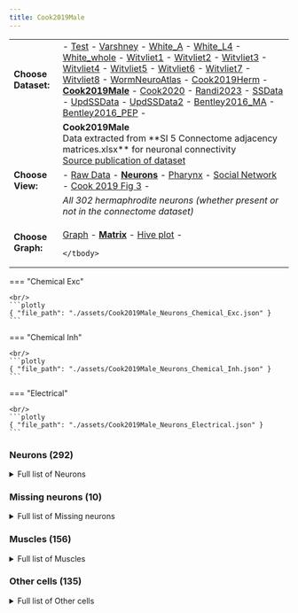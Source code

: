 ```yaml
---
title: Cook2019Male
---
```



<table>
    <tbody>
        <tr>
            <td><b>Choose Dataset: </b></td>
            <td>- <a href="../Neurons_Test_data">Test</a> - <a href="../Neurons_Varshney_data">Varshney</a> - <a href="../Neurons_White_A_data">White_A</a> - <a href="../Neurons_White_L4_data">White_L4</a> - <a href="../Neurons_White_whole_data">White_whole</a> - <a href="../Neurons_Witvliet1_data">Witvliet1</a> - <a href="../Neurons_Witvliet2_data">Witvliet2</a> - <a href="../Neurons_Witvliet3_data">Witvliet3</a> - <a href="../Neurons_Witvliet4_data">Witvliet4</a> - <a href="../Neurons_Witvliet5_data">Witvliet5</a> - <a href="../Neurons_Witvliet6_data">Witvliet6</a> - <a href="../Neurons_Witvliet7_data">Witvliet7</a> - <a href="../Neurons_Witvliet8_data">Witvliet8</a> - <a href="../Neurons_WormNeuroAtlas_data">WormNeuroAtlas</a> - <a href="../Neurons_Cook2019Herm_data">Cook2019Herm</a> - <b><a href="../Neurons_Cook2019Male_data">Cook2019Male</a></b> - <a href="../Neurons_Cook2020_data">Cook2020</a> - <a href="../Neurons_Randi2023_data">Randi2023</a> - <a href="../Neurons_SSData_data">SSData</a> - <a href="../Neurons_UpdSSData_data">UpdSSData</a> - <a href="../Neurons_UpdSSData2_data">UpdSSData2</a> - <a href="../Neurons_Bentley2016_MA_data">Bentley2016_MA</a> - <a href="../Neurons_Bentley2016_PEP_data">Bentley2016_PEP</a> - </td>
        </tr>
        <tr>
            <td ></td>
            <td ><b>Cook2019Male</b><br/>Data extracted from **SI 5 Connectome adjacency matrices.xlsx** for neuronal connectivity<br/><a href="../Cook_2019">Source publication of dataset</a></td>
        </tr>
        <tr>
            <td><b>Choose View: </b></td>
            <td> - <a href="../Cook2019Male_data">Raw Data</a> - <b><a href="../Neurons_Cook2019Male_data">Neurons</a></b> - <a href="../Pharynx_Cook2019Male_data">Pharynx</a> - <a href="../Social_Cook2019Male_data">Social Network</a> - <a href="../Full1_Cook2019Male_data">Cook 2019 Fig 3</a> - </td>
        </tr>
        <tr>
            <td ></td>
            <td ><i>All 302 hermaphrodite neurons (whether present or not in the connectome dataset)</i></td>
        </tr>
        <tr>
            <td><b>Choose Graph:</b></td>
            <td>

<a href="../Neurons_Cook2019Male_data_graph">Graph</a> - <b><a href="../Neurons_Cook2019Male_data">Matrix</a></b> - <a href="../Neurons_Cook2019Male_data_hiveplot">Hive plot</a> - 


    </tbody>
</table>=== "Chemical Exc"

    <br/>
    ```plotly
    { "file_path": "./assets/Cook2019Male_Neurons_Chemical_Exc.json" }
    ```

=== "Chemical Inh"

    <br/>
    ```plotly
    { "file_path": "./assets/Cook2019Male_Neurons_Chemical_Inh.json" }
    ```

=== "Electrical"

    <br/>
    ```plotly
    { "file_path": "./assets/Cook2019Male_Neurons_Electrical.json" }
    ```


### Neurons (292)
<details><summary>Full list of Neurons</summary>
<a href="../Cells/index.html#ADAL" title="Layer 3 interneuron">ADAL</a> | <a href="../Cells/index.html#ADEL" title="Sensory neuron (mechanosensory)">ADEL</a> | <a href="../Cells/index.html#ADER" title="Sensory neuron (mechanosensory)">ADER</a> | <a href="../Cells/index.html#ADFL" title="Sensory neuron (amphid)">ADFL</a> | <a href="../Cells/index.html#ADFR" title="Sensory neuron (amphid)">ADFR</a> | <a href="../Cells/index.html#ADLL" title="Sensory neuron (amphid, nociceptive)">ADLL</a> | <a href="../Cells/index.html#ADLR" title="Sensory neuron (amphid, nociceptive)">ADLR</a> | <a href="../Cells/index.html#AFDL" title="Sensory neuron (amphid)">AFDL</a> | <a href="../Cells/index.html#AFDR" title="Sensory neuron (amphid)">AFDR</a> | <a href="../Cells/index.html#AIAL" title="Layer 3 interneuron">AIAL</a> | <a href="../Cells/index.html#AIAR" title="Layer 3 interneuron">AIAR</a> | <a href="../Cells/index.html#AIBL" title="Layer 2 interneuron">AIBL</a> | <a href="../Cells/index.html#AIBR" title="Layer 2 interneuron">AIBR</a> | <a href="../Cells/index.html#AIML" title="Category 4 interneuron">AIML</a> | <a href="../Cells/index.html#AIMR" title="Category 4 interneuron">AIMR</a> | <a href="../Cells/index.html#AINL" title="Category 4 interneuron">AINL</a> | <a href="../Cells/index.html#AINR" title="Category 4 interneuron">AINR</a> | <a href="../Cells/index.html#AIYL" title="Layer 3 interneuron">AIYL</a> | <a href="../Cells/index.html#AIYR" title="Layer 3 interneuron">AIYR</a> | <a href="../Cells/index.html#AIZL" title="Layer 3 interneuron">AIZL</a> | <a href="../Cells/index.html#AIZR" title="Layer 3 interneuron">AIZR</a> | <a href="../Cells/index.html#ALA" title="Layer 3 interneuron">ALA</a> | <a href="../Cells/index.html#ALML" title="Sensory neuron (mechanosensory)">ALML</a> | <a href="../Cells/index.html#ALMR" title="Sensory neuron (mechanosensory)">ALMR</a> | <a href="../Cells/index.html#ALNL" title="Sensory neuron (touch)">ALNL</a> | <a href="../Cells/index.html#ALNR" title="Sensory neuron (touch)">ALNR</a> | <a href="../Cells/index.html#AQR" title="Sensory neuron (touch)">AQR</a> | <a href="../Cells/index.html#AS1" title="Ventral cord motor neuron">AS1</a> | <a href="../Cells/index.html#AS10" title="Ventral cord motor neuron">AS10</a> | <a href="../Cells/index.html#AS11" title="Ventral cord motor neuron">AS11</a> | <a href="../Cells/index.html#AS2" title="Ventral cord motor neuron">AS2</a> | <a href="../Cells/index.html#AS3" title="Ventral cord motor neuron">AS3</a> | <a href="../Cells/index.html#AS4" title="Ventral cord motor neuron">AS4</a> | <a href="../Cells/index.html#AS5" title="Ventral cord motor neuron">AS5</a> | <a href="../Cells/index.html#AS6" title="Ventral cord motor neuron">AS6</a> | <a href="../Cells/index.html#AS7" title="Ventral cord motor neuron">AS7</a> | <a href="../Cells/index.html#AS8" title="Ventral cord motor neuron">AS8</a> | <a href="../Cells/index.html#AS9" title="Ventral cord motor neuron">AS9</a> | <a href="../Cells/index.html#ASEL" title="Sensory neuron (amphid)">ASEL</a> | <a href="../Cells/index.html#ASER" title="Sensory neuron (amphid)">ASER</a> | <a href="../Cells/index.html#ASGL" title="Sensory neuron (amphid)">ASGL</a> | <a href="../Cells/index.html#ASGR" title="Sensory neuron (amphid)">ASGR</a> | <a href="../Cells/index.html#ASHL" title="Sensory neuron (amphid, nociceptive)">ASHL</a> | <a href="../Cells/index.html#ASHR" title="Sensory neuron (amphid, nociceptive)">ASHR</a> | <a href="../Cells/index.html#ASIL" title="Sensory neuron (amphid)">ASIL</a> | <a href="../Cells/index.html#ASIR" title="Sensory neuron (amphid)">ASIR</a> | <a href="../Cells/index.html#ASJL" title="Sensory neuron (amphid)">ASJL</a> | <a href="../Cells/index.html#ASJR" title="Sensory neuron (amphid)">ASJR</a> | <a href="../Cells/index.html#ASKL" title="Sensory neuron (amphid)">ASKL</a> | <a href="../Cells/index.html#ASKR" title="Sensory neuron (amphid)">ASKR</a> | <a href="../Cells/index.html#AUAL" title="Layer 3 interneuron">AUAL</a> | <a href="../Cells/index.html#AUAR" title="Layer 3 interneuron">AUAR</a> | <a href="../Cells/index.html#AVAL" title="Layer 1 interneuron">AVAL</a> | <a href="../Cells/index.html#AVAR" title="Layer 1 interneuron">AVAR</a> | <a href="../Cells/index.html#AVBL" title="Layer 1 interneuron">AVBL</a> | <a href="../Cells/index.html#AVBR" title="Layer 1 interneuron">AVBR</a> | <a href="../Cells/index.html#AVDL" title="Layer 2 interneuron">AVDL</a> | <a href="../Cells/index.html#AVDR" title="Layer 2 interneuron">AVDR</a> | <a href="../Cells/index.html#AVEL" title="Layer 1 interneuron">AVEL</a> | <a href="../Cells/index.html#AVER" title="Layer 1 interneuron">AVER</a> | <a href="../Cells/index.html#AVFL" title="Layer 3 interneuron">AVFL</a> | <a href="../Cells/index.html#AVFR" title="Layer 3 interneuron">AVFR</a> | <a href="../Cells/index.html#AVG" title="Layer 3 interneuron">AVG</a> | <a href="../Cells/index.html#AVHL" title="Layer 3 interneuron">AVHL</a> | <a href="../Cells/index.html#AVHR" title="Layer 3 interneuron">AVHR</a> | <a href="../Cells/index.html#AVJL" title="Layer 2 interneuron">AVJL</a> | <a href="../Cells/index.html#AVJR" title="Layer 2 interneuron">AVJR</a> | <a href="../Cells/index.html#AVKL" title="Layer 2 interneuron">AVKL</a> | <a href="../Cells/index.html#AVKR" title="Layer 2 interneuron">AVKR</a> | <a href="../Cells/index.html#AVL" title="Layer 2 interneuron">AVL</a> | <a href="../Cells/index.html#AVM" title="Sensory neuron (mechanosensory)">AVM</a> | <a href="../Cells/index.html#AWAL" title="Sensory neuron (amphid)">AWAL</a> | <a href="../Cells/index.html#AWAR" title="Sensory neuron (amphid)">AWAR</a> | <a href="../Cells/index.html#AWBL" title="Sensory neuron (amphid)">AWBL</a> | <a href="../Cells/index.html#AWBR" title="Sensory neuron (amphid)">AWBR</a> | <a href="../Cells/index.html#AWCL" title="Sensory neuron (amphid)">AWCL</a> | <a href="../Cells/index.html#AWCR" title="Sensory neuron (amphid)">AWCR</a> | <a href="../Cells/index.html#BAGL" title="Sensory neuron (O2, CO2, social signals, touch)">BAGL</a> | <a href="../Cells/index.html#BDUL" title="Layer 3 interneuron">BDUL</a> | <a href="../Cells/index.html#BDUR" title="Layer 3 interneuron">BDUR</a> | <a href="../Cells/index.html#CANL" title="Canal neuron">CANL</a> | <a href="../Cells/index.html#CANR" title="Canal neuron">CANR</a> | <a href="../Cells/index.html#CEPDL" title="Sensory neuron (cephalic)">CEPDL</a> | <a href="../Cells/index.html#CEPDR" title="Sensory neuron (cephalic)">CEPDR</a> | <a href="../Cells/index.html#CEPVL" title="Sensory neuron (cephalic)">CEPVL</a> | <a href="../Cells/index.html#CEPVR" title="Sensory neuron (cephalic)">CEPVR</a> | <a href="../Cells/index.html#DA1" title="Ventral cord motor neuron">DA1</a> | <a href="../Cells/index.html#DA2" title="Ventral cord motor neuron">DA2</a> | <a href="../Cells/index.html#DA3" title="Ventral cord motor neuron">DA3</a> | <a href="../Cells/index.html#DA4" title="Ventral cord motor neuron">DA4</a> | <a href="../Cells/index.html#DA5" title="Ventral cord motor neuron">DA5</a> | <a href="../Cells/index.html#DA6" title="Ventral cord motor neuron">DA6</a> | <a href="../Cells/index.html#DA7" title="Ventral cord motor neuron">DA7</a> | <a href="../Cells/index.html#DA8" title="Ventral cord motor neuron">DA8</a> | <a href="../Cells/index.html#DA9" title="Ventral cord motor neuron">DA9</a> | <a href="../Cells/index.html#DB1" title="Ventral cord motor neuron">DB1</a> | <a href="../Cells/index.html#DB2" title="Ventral cord motor neuron">DB2</a> | <a href="../Cells/index.html#DB3" title="Ventral cord motor neuron">DB3</a> | <a href="../Cells/index.html#DB4" title="Ventral cord motor neuron">DB4</a> | <a href="../Cells/index.html#DB5" title="Ventral cord motor neuron">DB5</a> | <a href="../Cells/index.html#DB6" title="Ventral cord motor neuron">DB6</a> | <a href="../Cells/index.html#DB7" title="Ventral cord motor neuron">DB7</a> | <a href="../Cells/index.html#DD1" title="Ventral cord motor neuron">DD1</a> | <a href="../Cells/index.html#DD2" title="Ventral cord motor neuron">DD2</a> | <a href="../Cells/index.html#DD3" title="Ventral cord motor neuron">DD3</a> | <a href="../Cells/index.html#DD4" title="Ventral cord motor neuron">DD4</a> | <a href="../Cells/index.html#DD5" title="Ventral cord motor neuron">DD5</a> | <a href="../Cells/index.html#DD6" title="Ventral cord motor neuron">DD6</a> | <a href="../Cells/index.html#DVA" title="Sensory neuron (mechanosensory)">DVA</a> | <a href="../Cells/index.html#DVB" title="Layer 3 interneuron">DVB</a> | <a href="../Cells/index.html#DVC" title="Layer 2 interneuron">DVC</a> | <a href="../Cells/index.html#FLPL" title="Sensory neuron (mechanosensory)">FLPL</a> | <a href="../Cells/index.html#FLPR" title="Sensory neuron (mechanosensory)">FLPR</a> | <a href="../Cells/index.html#I1L" title="Pharyngeal interneuron">I1L</a> | <a href="../Cells/index.html#I1R" title="Pharyngeal interneuron">I1R</a> | <a href="../Cells/index.html#I2L" title="Pharyngeal interneuron">I2L</a> | <a href="../Cells/index.html#I2R" title="Pharyngeal interneuron">I2R</a> | <a href="../Cells/index.html#I3" title="Pharyngeal interneuron">I3</a> | <a href="../Cells/index.html#I4" title="Pharyngeal interneuron">I4</a> | <a href="../Cells/index.html#I5" title="Pharyngeal interneuron">I5</a> | <a href="../Cells/index.html#I6" title="Pharyngeal interneuron">I6</a> | <a href="../Cells/index.html#IL1DL" title="Sensory neuron (cephalic)">IL1DL</a> | <a href="../Cells/index.html#IL1DR" title="Sensory neuron (cephalic)">IL1DR</a> | <a href="../Cells/index.html#IL1L" title="Sensory neuron (cephalic)">IL1L</a> | <a href="../Cells/index.html#IL1R" title="Sensory neuron (cephalic)">IL1R</a> | <a href="../Cells/index.html#IL1VL" title="Sensory neuron (cephalic)">IL1VL</a> | <a href="../Cells/index.html#IL1VR" title="Sensory neuron (cephalic)">IL1VR</a> | <a href="../Cells/index.html#IL2DL" title="Sensory neuron (cephalic)">IL2DL</a> | <a href="../Cells/index.html#IL2DR" title="Sensory neuron (cephalic)">IL2DR</a> | <a href="../Cells/index.html#IL2L" title="Sensory neuron (cephalic)">IL2L</a> | <a href="../Cells/index.html#IL2R" title="Sensory neuron (cephalic)">IL2R</a> | <a href="../Cells/index.html#IL2VL" title="Sensory neuron (cephalic)">IL2VL</a> | <a href="../Cells/index.html#IL2VR" title="Sensory neuron (cephalic)">IL2VR</a> | <a href="../Cells/index.html#LUAL" title="Layer 3 interneuron">LUAL</a> | <a href="../Cells/index.html#LUAR" title="Layer 3 interneuron">LUAR</a> | <a href="../Cells/index.html#M1" title="Pharyngeal motor neuron">M1</a> | <a href="../Cells/index.html#M2L" title="Pharyngeal motor neuron">M2L</a> | <a href="../Cells/index.html#M2R" title="Pharyngeal motor neuron">M2R</a> | <a href="../Cells/index.html#M3L" title="Pharyngeal motor neuron">M3L</a> | <a href="../Cells/index.html#M3R" title="Pharyngeal motor neuron">M3R</a> | <a href="../Cells/index.html#M4" title="Pharyngeal motor neuron">M4</a> | <a href="../Cells/index.html#M5" title="Pharyngeal motor neuron">M5</a> | <a href="../Cells/index.html#MCL" title="Pharyngeal polymodal neuron">MCL</a> | <a href="../Cells/index.html#MCR" title="Pharyngeal polymodal neuron">MCR</a> | <a href="../Cells/index.html#MI" title="Pharyngeal polymodal neuron">MI</a> | <a href="../Cells/index.html#NSML" title="Pharyngeal polymodal neuron">NSML</a> | <a href="../Cells/index.html#NSMR" title="Pharyngeal polymodal neuron">NSMR</a> | <a href="../Cells/index.html#OLLL" title="Sensory neuron (cephalic)">OLLL</a> | <a href="../Cells/index.html#OLLR" title="Sensory neuron (cephalic)">OLLR</a> | <a href="../Cells/index.html#OLQDL" title="Sensory neuron (cephalic)">OLQDL</a> | <a href="../Cells/index.html#OLQDR" title="Sensory neuron (cephalic)">OLQDR</a> | <a href="../Cells/index.html#OLQVL" title="Sensory neuron (cephalic)">OLQVL</a> | <a href="../Cells/index.html#OLQVR" title="Sensory neuron (cephalic)">OLQVR</a> | <a href="../Cells/index.html#PDA" title="Ventral cord motor neuron">PDA</a> | <a href="../Cells/index.html#PDB" title="Ventral cord motor neuron">PDB</a> | <a href="../Cells/index.html#PDEL" title="Sensory neuron (mechanosensory)">PDEL</a> | <a href="../Cells/index.html#PDER" title="Sensory neuron (mechanosensory)">PDER</a> | <a href="../Cells/index.html#PHAL" title="Sensory neuron (phasmid)">PHAL</a> | <a href="../Cells/index.html#PHAR" title="Sensory neuron (phasmid)">PHAR</a> | <a href="../Cells/index.html#PHBL" title="Sensory neuron (phasmid)">PHBL</a> | <a href="../Cells/index.html#PHBR" title="Sensory neuron (phasmid)">PHBR</a> | <a href="../Cells/index.html#PHCL" title="Sensory neuron (phasmid)">PHCL</a> | <a href="../Cells/index.html#PHCR" title="Sensory neuron (phasmid)">PHCR</a> | <a href="../Cells/index.html#PLML" title="Sensory neuron (mechanosensory)">PLML</a> | <a href="../Cells/index.html#PLMR" title="Sensory neuron (mechanosensory)">PLMR</a> | <a href="../Cells/index.html#PLNL" title="Sensory neuron (touch)">PLNL</a> | <a href="../Cells/index.html#PLNR" title="Sensory neuron (touch)">PLNR</a> | <a href="../Cells/index.html#PQR" title="Sensory neuron (touch)">PQR</a> | <a href="../Cells/index.html#PVCL" title="Layer 1 interneuron">PVCL</a> | <a href="../Cells/index.html#PVCR" title="Layer 1 interneuron">PVCR</a> | <a href="../Cells/index.html#PVDL" title="Sensory neuron (mechanosensory)">PVDL</a> | <a href="../Cells/index.html#PVDR" title="Sensory neuron (mechanosensory)">PVDR</a> | <a href="../Cells/index.html#PVM" title="Sensory neuron (mechanosensory)">PVM</a> | <a href="../Cells/index.html#PVNL" title="Layer 3 interneuron">PVNL</a> | <a href="../Cells/index.html#PVNR" title="Layer 3 interneuron">PVNR</a> | <a href="../Cells/index.html#PVPL" title="Layer 3 interneuron">PVPL</a> | <a href="../Cells/index.html#PVPR" title="Layer 3 interneuron">PVPR</a> | <a href="../Cells/index.html#PVQL" title="Layer 3 interneuron">PVQL</a> | <a href="../Cells/index.html#PVQR" title="Layer 3 interneuron">PVQR</a> | <a href="../Cells/index.html#PVR" title="Layer 3 interneuron">PVR</a> | <a href="../Cells/index.html#PVT" title="Layer 2 interneuron">PVT</a> | <a href="../Cells/index.html#PVWL" title="Layer 2 interneuron">PVWL</a> | <a href="../Cells/index.html#PVWR" title="Layer 2 interneuron">PVWR</a> | <a href="../Cells/index.html#RIAL" title="Layer 1 interneuron">RIAL</a> | <a href="../Cells/index.html#RIAR" title="Layer 1 interneuron">RIAR</a> | <a href="../Cells/index.html#RIBL" title="Layer 2 interneuron">RIBL</a> | <a href="../Cells/index.html#RIBR" title="Layer 2 interneuron">RIBR</a> | <a href="../Cells/index.html#RICL" title="Layer 2 interneuron">RICL</a> | <a href="../Cells/index.html#RICR" title="Layer 2 interneuron">RICR</a> | <a href="../Cells/index.html#RID" title="Layer 1 interneuron">RID</a> | <a href="../Cells/index.html#RIFL" title="Layer 3 interneuron">RIFL</a> | <a href="../Cells/index.html#RIFR" title="Layer 3 interneuron">RIFR</a> | <a href="../Cells/index.html#RIGL" title="Layer 2 interneuron">RIGL</a> | <a href="../Cells/index.html#RIGR" title="Layer 2 interneuron">RIGR</a> | <a href="../Cells/index.html#RIH" title="Category 4 interneuron">RIH</a> | <a href="../Cells/index.html#RIML" title="Layer 1 interneuron; motorneuron in White et al., 1986">RIML</a> | <a href="../Cells/index.html#RIMR" title="Layer 1 interneuron; motorneuron in White et al., 1986">RIMR</a> | <a href="../Cells/index.html#RIPL" title="Linker to pharynx">RIPL</a> | <a href="../Cells/index.html#RIPR" title="Linker to pharynx">RIPR</a> | <a href="../Cells/index.html#RIR" title="Category 4 interneuron">RIR</a> | <a href="../Cells/index.html#RIS" title="Layer 3 interneuron">RIS</a> | <a href="../Cells/index.html#RIVL" title="Head motor neuron">RIVL</a> | <a href="../Cells/index.html#RIVR" title="Head motor neuron">RIVR</a> | <a href="../Cells/index.html#RMDDL" title="Head motor neuron">RMDDL</a> | <a href="../Cells/index.html#RMDDR" title="Head motor neuron">RMDDR</a> | <a href="../Cells/index.html#RMDL" title="Head motor neuron">RMDL</a> | <a href="../Cells/index.html#RMDR" title="Head motor neuron">RMDR</a> | <a href="../Cells/index.html#RMDVL" title="Head motor neuron">RMDVL</a> | <a href="../Cells/index.html#RMDVR" title="Head motor neuron">RMDVR</a> | <a href="../Cells/index.html#RMED" title="Head motor neuron">RMED</a> | <a href="../Cells/index.html#RMEL" title="Head motor neuron">RMEL</a> | <a href="../Cells/index.html#RMER" title="Head motor neuron">RMER</a> | <a href="../Cells/index.html#RMEV" title="Head motor neuron">RMEV</a> | <a href="../Cells/index.html#RMFL" title="Layer 2 interneuron">RMFL</a> | <a href="../Cells/index.html#RMFR" title="Layer 2 interneuron">RMFR</a> | <a href="../Cells/index.html#RMGL" title="Layer 2 interneuron">RMGL</a> | <a href="../Cells/index.html#RMGR" title="Layer 2 interneuron">RMGR</a> | <a href="../Cells/index.html#RMHL" title="Head motor neuron">RMHL</a> | <a href="../Cells/index.html#RMHR" title="Head motor neuron">RMHR</a> | <a href="../Cells/index.html#SAADL" title="Layer 2 interneuron">SAADL</a> | <a href="../Cells/index.html#SAADR" title="Layer 2 interneuron">SAADR</a> | <a href="../Cells/index.html#SAAVL" title="Layer 2 interneuron">SAAVL</a> | <a href="../Cells/index.html#SAAVR" title="Layer 2 interneuron">SAAVR</a> | <a href="../Cells/index.html#SABD" title="Sublateral motor neuron; interneuron in White et al., 1986">SABD</a> | <a href="../Cells/index.html#SABVL" title="Sublateral motor neuron; interneuron in White et al., 1986">SABVL</a> | <a href="../Cells/index.html#SABVR" title="Sublateral motor neuron; interneuron in White et al., 1986">SABVR</a> | <a href="../Cells/index.html#SDQL" title="Sensory neuron (touch)">SDQL</a> | <a href="../Cells/index.html#SDQR" title="Sensory neuron (touch)">SDQR</a> | <a href="../Cells/index.html#SIADL" title="Sublateral motor neuron; interneuron in White et al., 1986">SIADL</a> | <a href="../Cells/index.html#SIADR" title="Sublateral motor neuron; interneuron in White et al., 1986">SIADR</a> | <a href="../Cells/index.html#SIAVL" title="Sublateral motor neuron; interneuron in White et al., 1986">SIAVL</a> | <a href="../Cells/index.html#SIAVR" title="Sublateral motor neuron; interneuron in White et al., 1986">SIAVR</a> | <a href="../Cells/index.html#SIBDL" title="Sublateral motor neuron; interneuron in White et al., 1986">SIBDL</a> | <a href="../Cells/index.html#SIBDR" title="Sublateral motor neuron; interneuron in White et al., 1986">SIBDR</a> | <a href="../Cells/index.html#SIBVL" title="Sublateral motor neuron; interneuron in White et al., 1986">SIBVL</a> | <a href="../Cells/index.html#SIBVR" title="Sublateral motor neuron; interneuron in White et al., 1986">SIBVR</a> | <a href="../Cells/index.html#SMBDL" title="Sublateral motor neuron">SMBDL</a> | <a href="../Cells/index.html#SMBDR" title="Sublateral motor neuron">SMBDR</a> | <a href="../Cells/index.html#SMBVL" title="Sublateral motor neuron">SMBVL</a> | <a href="../Cells/index.html#SMBVR" title="Sublateral motor neuron">SMBVR</a> | <a href="../Cells/index.html#SMDDL" title="Sublateral motor neuron">SMDDL</a> | <a href="../Cells/index.html#SMDDR" title="Sublateral motor neuron">SMDDR</a> | <a href="../Cells/index.html#SMDVL" title="Sublateral motor neuron">SMDVL</a> | <a href="../Cells/index.html#SMDVR" title="Sublateral motor neuron">SMDVR</a> | <a href="../Cells/index.html#URADL" title="Head motor neuron">URADL</a> | <a href="../Cells/index.html#URADR" title="Head motor neuron">URADR</a> | <a href="../Cells/index.html#URAVL" title="Head motor neuron">URAVL</a> | <a href="../Cells/index.html#URAVR" title="Head motor neuron">URAVR</a> | <a href="../Cells/index.html#URBL" title="Category 4 interneuron">URBL</a> | <a href="../Cells/index.html#URBR" title="Category 4 interneuron">URBR</a> | <a href="../Cells/index.html#URXL" title="Sensory neuron (O2, CO2, social signals, touch)">URXL</a> | <a href="../Cells/index.html#URXR" title="Sensory neuron (O2, CO2, social signals, touch)">URXR</a> | <a href="../Cells/index.html#URYDL" title="Sensory neuron (cephalic)">URYDL</a> | <a href="../Cells/index.html#URYDR" title="Sensory neuron (cephalic)">URYDR</a> | <a href="../Cells/index.html#URYVL" title="Sensory neuron (cephalic)">URYVL</a> | <a href="../Cells/index.html#URYVR" title="Sensory neuron (cephalic)">URYVR</a> | <a href="../Cells/index.html#VA1" title="Ventral cord motor neuron">VA1</a> | <a href="../Cells/index.html#VA10" title="Ventral cord motor neuron">VA10</a> | <a href="../Cells/index.html#VA11" title="Ventral cord motor neuron">VA11</a> | <a href="../Cells/index.html#VA12" title="Ventral cord motor neuron">VA12</a> | <a href="../Cells/index.html#VA2" title="Ventral cord motor neuron">VA2</a> | <a href="../Cells/index.html#VA3" title="Ventral cord motor neuron">VA3</a> | <a href="../Cells/index.html#VA4" title="Ventral cord motor neuron">VA4</a> | <a href="../Cells/index.html#VA5" title="Ventral cord motor neuron">VA5</a> | <a href="../Cells/index.html#VA6" title="Ventral cord motor neuron">VA6</a> | <a href="../Cells/index.html#VA7" title="Ventral cord motor neuron">VA7</a> | <a href="../Cells/index.html#VA8" title="Ventral cord motor neuron">VA8</a> | <a href="../Cells/index.html#VA9" title="Ventral cord motor neuron">VA9</a> | <a href="../Cells/index.html#VB1" title="Ventral cord motor neuron">VB1</a> | <a href="../Cells/index.html#VB10" title="Ventral cord motor neuron">VB10</a> | <a href="../Cells/index.html#VB11" title="Ventral cord motor neuron">VB11</a> | <a href="../Cells/index.html#VB2" title="Ventral cord motor neuron">VB2</a> | <a href="../Cells/index.html#VB3" title="Ventral cord motor neuron">VB3</a> | <a href="../Cells/index.html#VB4" title="Ventral cord motor neuron">VB4</a> | <a href="../Cells/index.html#VB5" title="Ventral cord motor neuron">VB5</a> | <a href="../Cells/index.html#VB6" title="Ventral cord motor neuron">VB6</a> | <a href="../Cells/index.html#VB7" title="Ventral cord motor neuron">VB7</a> | <a href="../Cells/index.html#VB8" title="Ventral cord motor neuron">VB8</a> | <a href="../Cells/index.html#VB9" title="Ventral cord motor neuron">VB9</a> | <a href="../Cells/index.html#VD1" title="Ventral cord motor neuron">VD1</a> | <a href="../Cells/index.html#VD10" title="Ventral cord motor neuron">VD10</a> | <a href="../Cells/index.html#VD11" title="Ventral cord motor neuron">VD11</a> | <a href="../Cells/index.html#VD12" title="Ventral cord motor neuron">VD12</a> | <a href="../Cells/index.html#VD13" title="Ventral cord motor neuron">VD13</a> | <a href="../Cells/index.html#VD2" title="Ventral cord motor neuron">VD2</a> | <a href="../Cells/index.html#VD3" title="Ventral cord motor neuron">VD3</a> | <a href="../Cells/index.html#VD4" title="Ventral cord motor neuron">VD4</a> | <a href="../Cells/index.html#VD5" title="Ventral cord motor neuron">VD5</a> | <a href="../Cells/index.html#VD6" title="Ventral cord motor neuron">VD6</a> | <a href="../Cells/index.html#VD7" title="Ventral cord motor neuron">VD7</a> | <a href="../Cells/index.html#VD8" title="Ventral cord motor neuron">VD8</a> | <a href="../Cells/index.html#VD9" title="Ventral cord motor neuron">VD9</a>
</details>

### Missing neurons (10)
<details><summary>Full list of Missing neurons</summary>
<a href="../Cells/index.html#ADAR" title="Layer 3 interneuron">ADAR</a> | <a href="../Cells/index.html#BAGR" title="Sensory neuron (O2, CO2, social signals, touch)">BAGR</a> | <a href="../Cells/index.html#HSNL" title="Hermaphrodite specific motor neuron">HSNL</a> | <a href="../Cells/index.html#HSNR" title="Hermaphrodite specific motor neuron">HSNR</a> | <a href="../Cells/index.html#VC1" title="Hermaphrodite specific motor neuron">VC1</a> | <a href="../Cells/index.html#VC2" title="Hermaphrodite specific motor neuron">VC2</a> | <a href="../Cells/index.html#VC3" title="Hermaphrodite specific motor neuron">VC3</a> | <a href="../Cells/index.html#VC4" title="Hermaphrodite specific motor neuron">VC4</a> | <a href="../Cells/index.html#VC5" title="Hermaphrodite specific motor neuron">VC5</a> | <a href="../Cells/index.html#VC6" title="Hermaphrodite specific motor neuron">VC6</a>
</details>

### Muscles (156)
<details><summary>Full list of Muscles</summary>
<a href="../Cells/index.html#MDL01" title="Head muscle">MDL01</a> | <a href="../Cells/index.html#MDL02" title="Head muscle">MDL02</a> | <a href="../Cells/index.html#MDL03" title="Head muscle">MDL03</a> | <a href="../Cells/index.html#MDL04" title="Head muscle">MDL04</a> | <a href="../Cells/index.html#MDL05" title="Head muscle">MDL05</a> | <a href="../Cells/index.html#MDL06" title="Head muscle">MDL06</a> | <a href="../Cells/index.html#MDL07" title="Head muscle">MDL07</a> | <a href="../Cells/index.html#MDL08" title="Main body muscle">MDL08</a> | <a href="../Cells/index.html#MDL09" title="Main body muscle">MDL09</a> | <a href="../Cells/index.html#MDL10" title="Main body muscle">MDL10</a> | <a href="../Cells/index.html#MDL11" title="Main body muscle">MDL11</a> | <a href="../Cells/index.html#MDL12" title="Main body muscle">MDL12</a> | <a href="../Cells/index.html#MDL13" title="Main body muscle">MDL13</a> | <a href="../Cells/index.html#MDL14" title="Main body muscle">MDL14</a> | <a href="../Cells/index.html#MDL15" title="Main body muscle">MDL15</a> | <a href="../Cells/index.html#MDL16" title="Main body muscle">MDL16</a> | <a href="../Cells/index.html#MDL17" title="Main body muscle">MDL17</a> | <a href="../Cells/index.html#MDL18" title="Main body muscle">MDL18</a> | <a href="../Cells/index.html#MDL19" title="Main body muscle">MDL19</a> | <a href="../Cells/index.html#MDL20" title="Main body muscle">MDL20</a> | <a href="../Cells/index.html#MDL21" title="Main body muscle">MDL21</a> | <a href="../Cells/index.html#MDL22" title="Main body muscle">MDL22</a> | <a href="../Cells/index.html#MDL23" title="Main body muscle">MDL23</a> | <a href="../Cells/index.html#MDL24" title="Main body muscle">MDL24</a> | <a href="../Cells/index.html#MDR01" title="Head muscle">MDR01</a> | <a href="../Cells/index.html#MDR02" title="Head muscle">MDR02</a> | <a href="../Cells/index.html#MDR03" title="Head muscle">MDR03</a> | <a href="../Cells/index.html#MDR04" title="Head muscle">MDR04</a> | <a href="../Cells/index.html#MDR05" title="Head muscle">MDR05</a> | <a href="../Cells/index.html#MDR06" title="Head muscle">MDR06</a> | <a href="../Cells/index.html#MDR07" title="Head muscle">MDR07</a> | <a href="../Cells/index.html#MDR08" title="Main body muscle">MDR08</a> | <a href="../Cells/index.html#MDR09" title="Main body muscle">MDR09</a> | <a href="../Cells/index.html#MDR10" title="Main body muscle">MDR10</a> | <a href="../Cells/index.html#MDR11" title="Main body muscle">MDR11</a> | <a href="../Cells/index.html#MDR12" title="Main body muscle">MDR12</a> | <a href="../Cells/index.html#MDR13" title="Main body muscle">MDR13</a> | <a href="../Cells/index.html#MDR14" title="Main body muscle">MDR14</a> | <a href="../Cells/index.html#MDR15" title="Main body muscle">MDR15</a> | <a href="../Cells/index.html#MDR16" title="Main body muscle">MDR16</a> | <a href="../Cells/index.html#MDR17" title="Main body muscle">MDR17</a> | <a href="../Cells/index.html#MDR18" title="Main body muscle">MDR18</a> | <a href="../Cells/index.html#MDR19" title="Main body muscle">MDR19</a> | <a href="../Cells/index.html#MDR20" title="Main body muscle">MDR20</a> | <a href="../Cells/index.html#MDR21" title="Main body muscle">MDR21</a> | <a href="../Cells/index.html#MDR22" title="Main body muscle">MDR22</a> | <a href="../Cells/index.html#MDR23" title="Main body muscle">MDR23</a> | <a href="../Cells/index.html#MDR24" title="Main body muscle">MDR24</a> | <a href="../Cells/index.html#MVL01" title="Head muscle">MVL01</a> | <a href="../Cells/index.html#MVL02" title="Head muscle">MVL02</a> | <a href="../Cells/index.html#MVL03" title="Head muscle">MVL03</a> | <a href="../Cells/index.html#MVL04" title="Head muscle">MVL04</a> | <a href="../Cells/index.html#MVL05" title="Head muscle">MVL05</a> | <a href="../Cells/index.html#MVL06" title="Head muscle">MVL06</a> | <a href="../Cells/index.html#MVL07" title="Head muscle">MVL07</a> | <a href="../Cells/index.html#MVL08" title="Main body muscle">MVL08</a> | <a href="../Cells/index.html#MVL09" title="Main body muscle">MVL09</a> | <a href="../Cells/index.html#MVL10" title="Main body muscle">MVL10</a> | <a href="../Cells/index.html#MVL11" title="Main body muscle">MVL11</a> | <a href="../Cells/index.html#MVL12" title="Main body muscle">MVL12</a> | <a href="../Cells/index.html#MVL13" title="Main body muscle">MVL13</a> | <a href="../Cells/index.html#MVL14" title="Main body muscle">MVL14</a> | <a href="../Cells/index.html#MVL15" title="Main body muscle">MVL15</a> | <a href="../Cells/index.html#MVL16" title="Main body muscle">MVL16</a> | <a href="../Cells/index.html#MVL17" title="Main body muscle">MVL17</a> | <a href="../Cells/index.html#MVL18" title="Main body muscle">MVL18</a> | <a href="../Cells/index.html#MVL19" title="Main body muscle">MVL19</a> | <a href="../Cells/index.html#MVL20" title="Main body muscle">MVL20</a> | <a href="../Cells/index.html#MVL21" title="Main body muscle">MVL21</a> | <a href="../Cells/index.html#MVL22" title="Main body muscle">MVL22</a> | <a href="../Cells/index.html#MVL23" title="Main body muscle">MVL23</a> | <a href="../Cells/index.html#MVR01" title="Head muscle">MVR01</a> | <a href="../Cells/index.html#MVR02" title="Head muscle">MVR02</a> | <a href="../Cells/index.html#MVR03" title="Head muscle">MVR03</a> | <a href="../Cells/index.html#MVR04" title="Head muscle">MVR04</a> | <a href="../Cells/index.html#MVR05" title="Head muscle">MVR05</a> | <a href="../Cells/index.html#MVR06" title="Head muscle">MVR06</a> | <a href="../Cells/index.html#MVR07" title="Head muscle">MVR07</a> | <a href="../Cells/index.html#MVR08" title="Main body muscle">MVR08</a> | <a href="../Cells/index.html#MVR09" title="Main body muscle">MVR09</a> | <a href="../Cells/index.html#MVR10" title="Main body muscle">MVR10</a> | <a href="../Cells/index.html#MVR11" title="Main body muscle">MVR11</a> | <a href="../Cells/index.html#MVR12" title="Main body muscle">MVR12</a> | <a href="../Cells/index.html#MVR13" title="Main body muscle">MVR13</a> | <a href="../Cells/index.html#MVR14" title="Main body muscle">MVR14</a> | <a href="../Cells/index.html#MVR15" title="Main body muscle">MVR15</a> | <a href="../Cells/index.html#MVR16" title="Main body muscle">MVR16</a> | <a href="../Cells/index.html#MVR17" title="Main body muscle">MVR17</a> | <a href="../Cells/index.html#MVR18" title="Main body muscle">MVR18</a> | <a href="../Cells/index.html#MVR19" title="Main body muscle">MVR19</a> | <a href="../Cells/index.html#MVR20" title="Main body muscle">MVR20</a> | <a href="../Cells/index.html#MVR21" title="Main body muscle">MVR21</a> | <a href="../Cells/index.html#MVR22" title="Main body muscle">MVR22</a> | <a href="../Cells/index.html#MVR23" title="Main body muscle">MVR23</a> | <a href="../Cells/index.html#MVR24" title="Main body muscle">MVR24</a> | <a href="../Cells/index.html#ailL" title="Anterior inner longitudinal muscle (male specific)">ailL</a> | <a href="../Cells/index.html#ailR" title="Anterior inner longitudinal muscle (male specific)">ailR</a> | <a href="../Cells/index.html#aobL" title="Anterior oblique (male specific)">aobL</a> | <a href="../Cells/index.html#aobR" title="Anterior oblique (male specific)">aobR</a> | <a href="../Cells/index.html#cdlL" title="Caudal longitudinal muscle (male specific)">cdlL</a> | <a href="../Cells/index.html#cdlR" title="Caudal longitudinal muscle (male specific)">cdlR</a> | <a href="../Cells/index.html#dglL1" title="Diagonal muscle (male specific)">dglL1</a> | <a href="../Cells/index.html#dglL2" title="Diagonal muscle (male specific)">dglL2</a> | <a href="../Cells/index.html#dglL3" title="Diagonal muscle (male specific)">dglL3</a> | <a href="../Cells/index.html#dglL4" title="Diagonal muscle (male specific)">dglL4</a> | <a href="../Cells/index.html#dglL5" title="Diagonal muscle (male specific)">dglL5</a> | <a href="../Cells/index.html#dglL6" title="Diagonal muscle (male specific)">dglL6</a> | <a href="../Cells/index.html#dglL7" title="Diagonal muscle (male specific)">dglL7</a> | <a href="../Cells/index.html#dglR1" title="Diagonal muscle (male specific)">dglR1</a> | <a href="../Cells/index.html#dglR2" title="Diagonal muscle (male specific)">dglR2</a> | <a href="../Cells/index.html#dglR3" title="Diagonal muscle (male specific)">dglR3</a> | <a href="../Cells/index.html#dglR4" title="Diagonal muscle (male specific)">dglR4</a> | <a href="../Cells/index.html#dglR5" title="Diagonal muscle (male specific)">dglR5</a> | <a href="../Cells/index.html#dglR6" title="Diagonal muscle (male specific)">dglR6</a> | <a href="../Cells/index.html#dglR7" title="Diagonal muscle (male specific)">dglR7</a> | <a href="../Cells/index.html#dglR8" title="Diagonal muscle (male specific)">dglR8</a> | <a href="../Cells/index.html#dspL" title="Dorsal spicule protractor (male specific)">dspL</a> | <a href="../Cells/index.html#dspR" title="Dorsal spicule protractor (male specific)">dspR</a> | <a href="../Cells/index.html#dsrL" title="Dorsal spicule retractor (male specific)">dsrL</a> | <a href="../Cells/index.html#dsrR" title="Dorsal spicule retractor (male specific)">dsrR</a> | <a href="../Cells/index.html#gecL" title="Gubernacular erector (male specific)">gecL</a> | <a href="../Cells/index.html#gecR" title="Gubernacular erector (male specific)">gecR</a> | <a href="../Cells/index.html#grtL" title="Gubernacular retractor (male specific)">grtL</a> | <a href="../Cells/index.html#grtR" title="Gubernacular retractor (male specific)">grtR</a> | <a href="../Cells/index.html#mu_anal" title="Anal/sphincter muscle">mu_anal</a> | <a href="../Cells/index.html#mu_intL" title="Intestinal muscles">mu_intL</a> | <a href="../Cells/index.html#mu_intR" title="Intestinal muscles">mu_intR</a> | <a href="../Cells/index.html#mu_sph" title="Anal/sphincter muscle">mu_sph</a> | <a href="../Cells/index.html#pm1" title="Pharyngeal muscle">pm1</a> | <a href="../Cells/index.html#pm2D" title="Pharyngeal muscle">pm2D</a> | <a href="../Cells/index.html#pm2VL" title="Pharyngeal muscle">pm2VL</a> | <a href="../Cells/index.html#pm2VR" title="Pharyngeal muscle">pm2VR</a> | <a href="../Cells/index.html#pm3D" title="Pharyngeal muscle">pm3D</a> | <a href="../Cells/index.html#pm3VL" title="Pharyngeal muscle">pm3VL</a> | <a href="../Cells/index.html#pm3VR" title="Pharyngeal muscle">pm3VR</a> | <a href="../Cells/index.html#pm4D" title="Pharyngeal muscle">pm4D</a> | <a href="../Cells/index.html#pm4VL" title="Pharyngeal muscle">pm4VL</a> | <a href="../Cells/index.html#pm4VR" title="Pharyngeal muscle">pm4VR</a> | <a href="../Cells/index.html#pm5D" title="Pharyngeal muscle">pm5D</a> | <a href="../Cells/index.html#pm5VL" title="Pharyngeal muscle">pm5VL</a> | <a href="../Cells/index.html#pm5VR" title="Pharyngeal muscle">pm5VR</a> | <a href="../Cells/index.html#pm6D" title="Pharyngeal muscle">pm6D</a> | <a href="../Cells/index.html#pm6VL" title="Pharyngeal muscle">pm6VL</a> | <a href="../Cells/index.html#pm6VR" title="Pharyngeal muscle">pm6VR</a> | <a href="../Cells/index.html#pm7D" title="Pharyngeal muscle">pm7D</a> | <a href="../Cells/index.html#pm7VL" title="Pharyngeal muscle">pm7VL</a> | <a href="../Cells/index.html#pm7VR" title="Pharyngeal muscle">pm7VR</a> | <a href="../Cells/index.html#pm8" title="Pharyngeal muscle">pm8</a> | <a href="../Cells/index.html#pobL" title="Posterior oblique (male specific)">pobL</a> | <a href="../Cells/index.html#pobR" title="Posterior oblique (male specific)">pobR</a> | <a href="../Cells/index.html#polL" title="Posterior outer longitudinal muscle (male specific)">polL</a> | <a href="../Cells/index.html#polR" title="Posterior outer longitudinal muscle (male specific)">polR</a> | <a href="../Cells/index.html#vspL" title="Ventral spicule protractor (male specific)">vspL</a> | <a href="../Cells/index.html#vspR" title="Ventral spicule protractor (male specific)">vspR</a> | <a href="../Cells/index.html#vsrL" title="Ventral spicule retractor (male specific)">vsrL</a> | <a href="../Cells/index.html#vsrR" title="Ventral spicule retractor (male specific)">vsrR</a>
</details>

### Other cells (135)
<details><summary>Full list of Other cells</summary>
<a href="../Cells/index.html#CA02" title="Male interneuron">CA02</a> | <a href="../Cells/index.html#CA03" title="Male interneuron">CA03</a> | <a href="../Cells/index.html#CA04" title="Male interneuron">CA04</a> | <a href="../Cells/index.html#CA05" title="Male interneuron">CA05</a> | <a href="../Cells/index.html#CA06" title="Male interneuron">CA06</a> | <a href="../Cells/index.html#CA07" title="Male interneuron">CA07</a> | <a href="../Cells/index.html#CA08" title="Male interneuron">CA08</a> | <a href="../Cells/index.html#CA09" title="Male interneuron">CA09</a> | <a href="../Cells/index.html#CEMDL" title="Male head sensory neuron">CEMDL</a> | <a href="../Cells/index.html#CEMDR" title="Male head sensory neuron">CEMDR</a> | <a href="../Cells/index.html#CEMVL" title="Male head sensory neuron">CEMVL</a> | <a href="../Cells/index.html#CEMVR" title="Male head sensory neuron">CEMVR</a> | <a href="../Cells/index.html#CEPshDL" title="Glial">CEPshDL</a> | <a href="../Cells/index.html#CEPshDR" title="Glial">CEPshDR</a> | <a href="../Cells/index.html#CEPshVL" title="Glial">CEPshVL</a> | <a href="../Cells/index.html#CEPshVR" title="Glial">CEPshVR</a> | <a href="../Cells/index.html#CP01" title="Male interneuron">CP01</a> | <a href="../Cells/index.html#CP02" title="Male interneuron">CP02</a> | <a href="../Cells/index.html#CP03" title="Male interneuron">CP03</a> | <a href="../Cells/index.html#CP04" title="Male interneuron">CP04</a> | <a href="../Cells/index.html#CP05" title="Male interneuron">CP05</a> | <a href="../Cells/index.html#CP06" title="Male interneuron">CP06</a> | <a href="../Cells/index.html#CP07" title="Male interneuron">CP07</a> | <a href="../Cells/index.html#CP08" title="Male interneuron">CP08</a> | <a href="../Cells/index.html#CP09" title="Male interneuron">CP09</a> | <a href="../Cells/index.html#DVE" title="Male interneuron">DVE</a> | <a href="../Cells/index.html#DVF" title="Male interneuron">DVF</a> | <a href="../Cells/index.html#DX1" title="Male interneuron">DX1</a> | <a href="../Cells/index.html#DX2" title="Male interneuron">DX2</a> | <a href="../Cells/index.html#DX3" title="Male interneuron">DX3</a> | <a href="../Cells/index.html#EF1" title="Male interneuron">EF1</a> | <a href="../Cells/index.html#EF2" title="Male interneuron">EF2</a> | <a href="../Cells/index.html#EF3" title="Male interneuron">EF3</a> | <a href="../Cells/index.html#GLRDR" title="GLR cell">GLRDR</a> | <a href="../Cells/index.html#GLRVL" title="GLR cell">GLRVL</a> | <a href="../Cells/index.html#GLRVR" title="GLR cell">GLRVR</a> | <a href="../Cells/index.html#HOA" title="Male sensory neuron">HOA</a> | <a href="../Cells/index.html#HOB" title="Male sensory neuron">HOB</a> | <a href="../Cells/index.html#MCML" title="Male head interneuron">MCML</a> | <a href="../Cells/index.html#MCMR" title="Male head interneuron">MCMR</a> | <a href="../Cells/index.html#PCAL" title="Male sensory neuron">PCAL</a> | <a href="../Cells/index.html#PCAR" title="Male sensory neuron">PCAR</a> | <a href="../Cells/index.html#PCBL" title="Male sensory neuron">PCBL</a> | <a href="../Cells/index.html#PCBR" title="Male sensory neuron">PCBR</a> | <a href="../Cells/index.html#PCCL" title="Male sensory neuron">PCCL</a> | <a href="../Cells/index.html#PCCR" title="Male sensory neuron">PCCR</a> | <a href="../Cells/index.html#PDC" title="Male interneuron">PDC</a> | <a href="../Cells/index.html#PGA" title="Male interneuron">PGA</a> | <a href="../Cells/index.html#PHDL" title="Male sensory neuron">PHDL</a> | <a href="../Cells/index.html#PHDR" title="Male sensory neuron">PHDR</a> | <a href="../Cells/index.html#PVV" title="Male interneuron">PVV</a> | <a href="../Cells/index.html#PVX" title="Male interneuron">PVX</a> | <a href="../Cells/index.html#PVY" title="Male interneuron">PVY</a> | <a href="../Cells/index.html#PVZ" title="Male interneuron">PVZ</a> | <a href="../Cells/index.html#R1AL" title="Male sensory neuron">R1AL</a> | <a href="../Cells/index.html#R1AR" title="Male sensory neuron">R1AR</a> | <a href="../Cells/index.html#R1BL" title="Male sensory neuron">R1BL</a> | <a href="../Cells/index.html#R1BR" title="Male sensory neuron">R1BR</a> | <a href="../Cells/index.html#R1shL" title="Male ray structural cell">R1shL</a> | <a href="../Cells/index.html#R1shR" title="Male ray structural cell">R1shR</a> | <a href="../Cells/index.html#R2AL" title="Male sensory neuron">R2AL</a> | <a href="../Cells/index.html#R2AR" title="Male sensory neuron">R2AR</a> | <a href="../Cells/index.html#R2BL" title="Male sensory neuron">R2BL</a> | <a href="../Cells/index.html#R2BR" title="Male sensory neuron">R2BR</a> | <a href="../Cells/index.html#R2shL" title="Male ray structural cell">R2shL</a> | <a href="../Cells/index.html#R2shR" title="Male ray structural cell">R2shR</a> | <a href="../Cells/index.html#R3AL" title="Male sensory neuron">R3AL</a> | <a href="../Cells/index.html#R3AR" title="Male sensory neuron">R3AR</a> | <a href="../Cells/index.html#R3BL" title="Male sensory neuron">R3BL</a> | <a href="../Cells/index.html#R3BR" title="Male sensory neuron">R3BR</a> | <a href="../Cells/index.html#R3shL" title="Male ray structural cell">R3shL</a> | <a href="../Cells/index.html#R3shR" title="Male ray structural cell">R3shR</a> | <a href="../Cells/index.html#R4AL" title="Male sensory neuron">R4AL</a> | <a href="../Cells/index.html#R4AR" title="Male sensory neuron">R4AR</a> | <a href="../Cells/index.html#R4BL" title="Male sensory neuron">R4BL</a> | <a href="../Cells/index.html#R4BR" title="Male sensory neuron">R4BR</a> | <a href="../Cells/index.html#R4shL" title="Male ray structural cell">R4shL</a> | <a href="../Cells/index.html#R5AL" title="Male sensory neuron">R5AL</a> | <a href="../Cells/index.html#R5AR" title="Male sensory neuron">R5AR</a> | <a href="../Cells/index.html#R5BL" title="Male sensory neuron">R5BL</a> | <a href="../Cells/index.html#R5BR" title="Male sensory neuron">R5BR</a> | <a href="../Cells/index.html#R5shL" title="Male ray structural cell">R5shL</a> | <a href="../Cells/index.html#R5shR" title="Male ray structural cell">R5shR</a> | <a href="../Cells/index.html#R6AL" title="Male sensory neuron">R6AL</a> | <a href="../Cells/index.html#R6AR" title="Male sensory neuron">R6AR</a> | <a href="../Cells/index.html#R6BL" title="Male sensory neuron">R6BL</a> | <a href="../Cells/index.html#R6BR" title="Male sensory neuron">R6BR</a> | <a href="../Cells/index.html#R7AL" title="Male sensory neuron">R7AL</a> | <a href="../Cells/index.html#R7AR" title="Male sensory neuron">R7AR</a> | <a href="../Cells/index.html#R7BL" title="Male sensory neuron">R7BL</a> | <a href="../Cells/index.html#R7BR" title="Male sensory neuron">R7BR</a> | <a href="../Cells/index.html#R7shL" title="Male ray structural cell">R7shL</a> | <a href="../Cells/index.html#R7shR" title="Male ray structural cell">R7shR</a> | <a href="../Cells/index.html#R8AL" title="Male sensory neuron">R8AL</a> | <a href="../Cells/index.html#R8AR" title="Male sensory neuron">R8AR</a> | <a href="../Cells/index.html#R8BL" title="Male sensory neuron">R8BL</a> | <a href="../Cells/index.html#R8BR" title="Male sensory neuron">R8BR</a> | <a href="../Cells/index.html#R9AL" title="Male sensory neuron">R9AL</a> | <a href="../Cells/index.html#R9AR" title="Male sensory neuron">R9AR</a> | <a href="../Cells/index.html#R9BL" title="Male sensory neuron">R9BL</a> | <a href="../Cells/index.html#R9BR" title="Male sensory neuron">R9BR</a> | <a href="../Cells/index.html#R9shL" title="Male ray structural cell">R9shL</a> | <a href="../Cells/index.html#SPCL" title="Male sensory neuron">SPCL</a> | <a href="../Cells/index.html#SPCR" title="Male sensory neuron">SPCR</a> | <a href="../Cells/index.html#SPDL" title="Male sensory neuron">SPDL</a> | <a href="../Cells/index.html#SPDR" title="Male sensory neuron">SPDR</a> | <a href="../Cells/index.html#SPVL" title="Male sensory neuron">SPVL</a> | <a href="../Cells/index.html#SPVR" title="Male sensory neuron">SPVR</a> | <a href="../Cells/index.html#bm" title="Pharyngeal basement membrane">bm</a> | <a href="../Cells/index.html#e2D" title="Pharyngeal epithelium">e2D</a> | <a href="../Cells/index.html#e2VL" title="Pharyngeal epithelium">e2VL</a> | <a href="../Cells/index.html#e2VR" title="Pharyngeal epithelium">e2VR</a> | <a href="../Cells/index.html#e3D" title="Pharyngeal epithelium">e3D</a> | <a href="../Cells/index.html#e3VL" title="Pharyngeal epithelium">e3VL</a> | <a href="../Cells/index.html#e3VR" title="Pharyngeal epithelium">e3VR</a> | <a href="../Cells/index.html#exc_cell" title="Excretory cell">exc_cell</a> | <a href="../Cells/index.html#exc_gl" title="Excretory gland">exc_gl</a> | <a href="../Cells/index.html#g1AL" title="Pharyngeal glial cell">g1AL</a> | <a href="../Cells/index.html#g1AR" title="Pharyngeal glial cell">g1AR</a> | <a href="../Cells/index.html#g1p" title="Pharyngeal glial cell">g1p</a> | <a href="../Cells/index.html#g2L" title="Pharyngeal glial cell">g2L</a> | <a href="../Cells/index.html#g2R" title="Pharyngeal glial cell">g2R</a> | <a href="../Cells/index.html#gonad" title="Gonad (male specific)">gonad</a> | <a href="../Cells/index.html#hmc" title="Head mesodermal cell">hmc</a> | <a href="../Cells/index.html#hyp" title="Hypodermis">hyp</a> | <a href="../Cells/index.html#mc1DL" title="Marginal cell of the pharynx">mc1DL</a> | <a href="../Cells/index.html#mc1DR" title="Marginal cell of the pharynx">mc1DR</a> | <a href="../Cells/index.html#mc1V" title="Marginal cell of the pharynx">mc1V</a> | <a href="../Cells/index.html#mc2DL" title="Marginal cell of the pharynx">mc2DL</a> | <a href="../Cells/index.html#mc2DR" title="Marginal cell of the pharynx">mc2DR</a> | <a href="../Cells/index.html#mc2V" title="Marginal cell of the pharynx">mc2V</a> | <a href="../Cells/index.html#mc3DL" title="Marginal cell of the pharynx">mc3DL</a> | <a href="../Cells/index.html#mc3DR" title="Marginal cell of the pharynx">mc3DR</a> | <a href="../Cells/index.html#mc3V" title="Marginal cell of the pharynx">mc3V</a> | <a href="../Cells/index.html#proctodeum" title="Proctodeum (male specific)">proctodeum</a>
</details>
